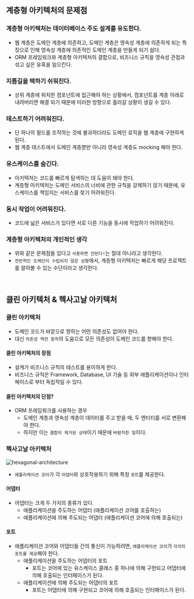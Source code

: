 
## 계층형 아키텍처의 문제점
### 계층형 아키텍처는 데이터베이스 주도 설계를 유도한다.
- 웹 계층은 도메인 계층에 의존하고, 도메인 계층은 영속성 계층에 의존하게 되는 특징으로 인해 영속성 계층에 의존적인 도메인 계층을 만들게 되기 쉽다.
- ORM 프레임워크와 계층형 아키텍처의 결합으로, 비즈니스 규칙을 영속성 관점과 섞고 싶은 유혹을 일으킨다.
### 지름길을 택하기 쉬워진다.
- 상위 계층에 위치한 컴포넌트에 접근해야 하는 상황에서, 컴포넌트를 계층 아래로 내려버리면 해결 되기 때문에 이러한 방향으로 흘러갈 상황이 생길 수 있다.
### 테스트하기 어려워진다.
- 단 하나의 필드를 조작하는 것에 불과하더라도 도메인 로직을 웹 계층에 구현하게 된다.
- 웹 계층 테스트에서 도메인 계층뿐만 아니라 영속성 계층도 mocking 해야 한다.
### 유스케이스를 숨긴다.
- 아키텍처는 코드를 빠르게 탐색하는 데 도움이 돼야 한다.
- 계층형 아키텍처는 도메인 서비스의 너비에 관한 규칙을 강제하기 않기 때문에, 유스케이스를 책임지는 서비스를 찾기 어려워진다.
### 동시 작업이 어려워진다.
- 코드에 넓은 서비스가 있다면 서로 다른 기능을 동시에 작업하기 어려워진다.
### 계층형 아키텍처의 개인적인 생각
- 위와 같은 문제점들 있다고 `사용하면 안된다!`는 절대 아니라고 생각한다.
- `전반적인 도메인이 수립되지 않은 상황`에서, 계층형 아키텍처는 빠르게 해당 프로젝트를 알아볼 수 있는 수단이라고 생각한다.

<br>

## 클린 아키텍처 & 헥사고날 아키텍처
### 클린 아키텍처
- 도메인 코드가 바깥으로 향하는 어떤 의존성도 없어야 한다.
- 대신 `의존성 역전 원칙`의 도움으로 모든 의존성이 도메인 코드를 향해야 한다.
#### 클린 아키텍처의 장점
- 설계가 비즈니스 규칙의 테스트를 용이하게 한다.
- 비즈니스 규칙은 Framework, Database, UI 기술 등 외부 애플리케이션이나 인터페이스로 부터 독립적일 수 있다.
#### 클린 아키텍처의 단점?
- ORM 프레임워크를 사용하는 경우
  - 도메인 계층과 영속성 계층이 데이터를 주고 받을 때, 두 엔티티를 서로 변환해야 한다.
  - 하지만 이는 `결합이 제거된 상태`이기 때문에 `바람직한 일`이다.
### 헥사고날 아키텍처
![hexagonal-architecture](https://github.com/user-attachments/assets/89eba218-406d-4a55-b38d-8ad3c354609e)
- `에플리케이션 코어`가 각 `어댑터`와 상호작용하기 위해 특정 `포트`를 제공한다.
#### 어댑터
- 어댑터는 크게 두 가지의 종류가 있다.
  - 애플리케이션을 주도하는 어댑터 (애플리케이션 코어를 호출하는)
  - 애플리케이션에 의해 주도되는 어댑터 (애플리케이션 코어에 의해 호출되는)
#### 포트
- 애플리케이션 코어와 어댑터들 간의 통신이 가능하려면, `애플리케이션 코어`가 `각각의 포트를 제공`해야 한다.
  - 애플리케이션을 주도하는 어댑터의 포트
    - 포트는 코어에 있는 유스케이스 클래스 중 하나에 의해 구현되고 어댑터에 의해 호출되는 인터페이스가 된다.
  - 애플리케이션에 의해 주도되는 어댑터의 포트
    - 포트는 어댑터에 의해 구현되고 코어에 의해 호출되는 인터페이스가 된다.